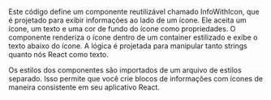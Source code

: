 Este código define um componente reutilizável chamado InfoWithIcon, que é projetado para exibir informações ao lado de um ícone.
Ele aceita um ícone, um texto e uma cor de fundo do ícone como propriedades.
O componente renderiza o ícone dentro de um container estilizado e exibe o texto abaixo do ícone.
A lógica é projetada para manipular tanto strings quanto nós React como texto.

Os estilos dos componentes são importados de um arquivo de estilos separado.
Isso permite que você crie blocos de informações com ícones de maneira consistente em seu aplicativo React.
